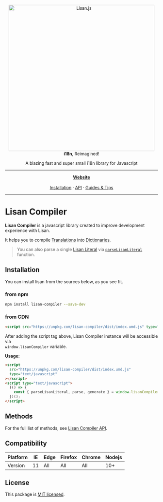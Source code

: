 <p align="center">
  <img alt="Lisan.js" src="https://lisanjs.com/img/logo/banners/5_big.png" width="480">
  <br>
  <strong>i18n</strong>, Reimagined!
</p>

<p align="center">
  A blazing fast and super small i18n library for Javascript
</p>

<hr>

<p align="center">
<a href="https://lisanjs.com"><strong>Website</strong></a><br><br>
<a href="https://lisanjs.com/docs/what-is-lisan#installation">Installation</a> ·
<a href="https://lisanjs.com/docs/docs/full-api-reference">API</a> ·
<a href="https://lisanjs.com/docs/docs/pluralization">Guides & Tips</a>
</p>

<hr>

# Lisan Compiler

**Lisan Compiler** is a javascript library
created to improve development experience with Lisan.

It helps you to compile [Translations](https://lisanjs.com/docs/translations)
into [Dictionaries](https://lisanjs.com/docs/dictionary).

> You can also parse a single [Lisan Literal](https://lisanjs.com/docs/translations#lisan-literal)
> via [`parseLisanLiteral`](https://lisanjs.com/docs/lisan-compiler#parselisanliterallisanliteral)
> function.

## Installation

You can install lisan from the sources below, as you see fit.

### from npm

```bash
npm install lisan-compiler --save-dev
```

### from CDN

<!-- prettier-ignore-start -->

<!-- markdownlint-disable MD013 -->

```html
<script src="https://unpkg.com/lisan-compiler/dist/index.umd.js" type="text/javascript"></script>
```

After adding the script tag above,
Lisan Compiler instance will be accessible via <br>
`window.lisanCompiler` variable.

<!-- markdownlint-enable MD013 -->

<!-- prettier-ignore-end -->

**Usage:**

```html
<script
  src="https://unpkg.com/lisan-compiler/dist/index.umd.js"
  type="text/javascript"
></script>
<script type="text/javascript">
  (() => {
    const { parseLisanLiteral, parse, generate } = window.lisanCompiler;
  })();
</script>
```

## Methods

For the full list of methods, see [Lisan Compiler API](https://lisanjs.com/docs/lisan-compiler).

## Compatibility

<div class="compatibility-table">

| Platform | IE  | Edge | Firefox | Chrome | Nodejs |
| -------- | --- | ---- | ------- | ------ | ------ |
| Version  | 11  | All  | All     | All    | 10+    |

</div>

## License

This package is [MIT licensed](./LICENCE).
